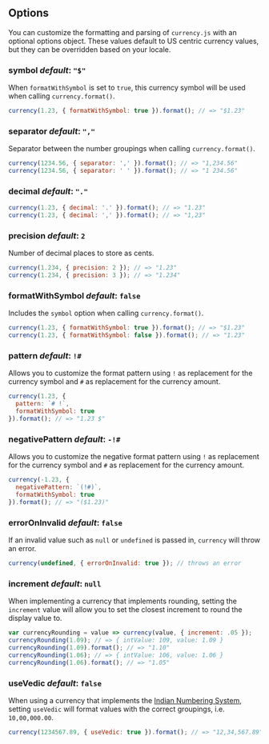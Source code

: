 ## Options

You can customize the formatting and parsing of `currency.js` with an optional options object. These values default to US centric currency values, but they can be overridden based on your locale.

### symbol *default*: `"$"`

When `formatWithSymbol` is set to `true`, this currency symbol will be used when calling `currency.format()`.

```js
currency(1.23, { formatWithSymbol: true }).format(); // => "$1.23"
```

### separator *default*: `","`

Separator between the number groupings when calling `currency.format()`.

```js
currency(1234.56, { separator: ',' }).format(); // => "1,234.56"
currency(1234.56, { separator: ' ' }).format(); // => "1 234.56"
```

### decimal *default*: `"."`

```js
currency(1.23, { decimal: '.' }).format(); // => "1.23"
currency(1.23, { decimal: ',' }).format(); // => "1,23"
```

### precision *default*: `2`

Number of decimal places to store as cents.

```js
currency(1.234, { precision: 2 }); // => "1.23"
currency(1.234, { precision: 3 }); // => "1.234"
```

### formatWithSymbol *default*: `false`

Includes the `symbol` option when calling `currency.format()`.

```js
currency(1.23, { formatWithSymbol: true }).format(); // => "$1.23"
currency(1.23, { formatWithSymbol: false }).format(); // => "1.23"
```

### pattern *default*: `!#`

Allows you to customize the format pattern using `!` as replacement for the currency symbol and `#` as replacement for the currency amount.

```js
currency(1.23, {
  pattern: `# !`,
  formatWithSymbol: true
}).format(); // => "1.23 $"
```

### negativePattern *default*: `-!#`

Allows you to customize the negative format pattern using `!` as replacement for the currency symbol and `#` as replacement for the currency amount.

```js
currency(-1.23, {
  negativePattern: `(!#)`,
  formatWithSymbol: true
}).format(); // => "($1.23)"
```

### errorOnInvalid *default*: `false`

If an invalid value such as `null` or `undefined` is passed in, `currency` will throw an error.

```js
currency(undefined, { errorOnInvalid: true }); // throws an error
```

### increment *default*: `null`

When implementing a currency that implements rounding, setting the `increment` value will allow you to set the closest increment to round the display value to.

```js
var currencyRounding = value => currency(value, { increment: .05 });
currencyRounding(1.09); // => { intValue: 109, value: 1.09 }
currencyRounding(1.09).format(); // => "1.10"
currencyRounding(1.06); // => { intValue: 106, value: 1.06 }
currencyRounding(1.06).format(); // => "1.05"
```

### useVedic *default*: `false`

When using a currency that implements the [Indian Numbering System](https://en.wikipedia.org/wiki/Indian_numbering_system), setting `useVedic` will format values with the correct groupings, i.e. `10,00,000.00`.

```js
currency(1234567.89, { useVedic: true }).format(); // => "12,34,567.89"
```
